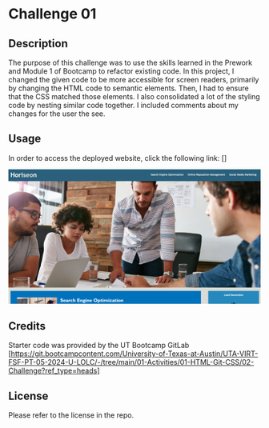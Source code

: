 # Challenge 01

## Description

The purpose of this challenge was to use the skills learned in the Prework and Module 1 of Bootcamp to refactor existing code. In this project, I changed the given code to be more accessible for screen readers, primarily by changing the HTML code to semantic elements. Then, I had to ensure that the CSS matched those elements. I also consolidated a lot of the styling code by nesting similar code together. I included comments about my changes for the user the see.

## Usage

In order to access the deployed website, click the following link: []

![Screenshot of Horiseon Homepage web app](./Develop/assets/images/horiseon%20webpage.png)

## Credits

Starter code was provided by the UT Bootcamp GitLab [https://git.bootcampcontent.com/University-of-Texas-at-Austin/UTA-VIRT-FSF-PT-05-2024-U-LOLC/-/tree/main/01-Activities/01-HTML-Git-CSS/02-Challenge?ref_type=heads]

## License

Please refer to the license in the repo.
